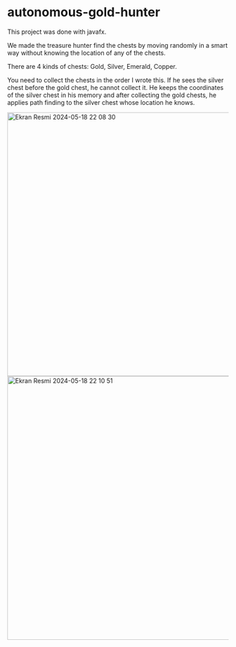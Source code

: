# autonomous-gold-hunter

This project was done with javafx.

We made the treasure hunter find the chests by moving randomly in a smart way without knowing the location of any of the chests.

There are 4 kinds of chests: Gold, Silver, Emerald, Copper.

You need to collect the chests in the order I wrote this. If he sees the silver chest before the gold chest, he cannot collect it. He keeps the coordinates of the silver chest in his memory and after collecting the gold chests, he applies path finding to the silver chest whose location he knows.

<img width="600" alt="Ekran Resmi 2024-05-18 22 08 30" src="https://github.com/ubeydgur/Autonomous_Gold_Hunter/assets/148540446/12858a6a-0262-4e34-8d04-c8386c0c0ce7">

<img width="600" alt="Ekran Resmi 2024-05-18 22 10 51" src="https://github.com/ubeydgur/Autonomous_Gold_Hunter/assets/148540446/d76f0c69-aaba-459e-9a49-d879f5f590c5">

